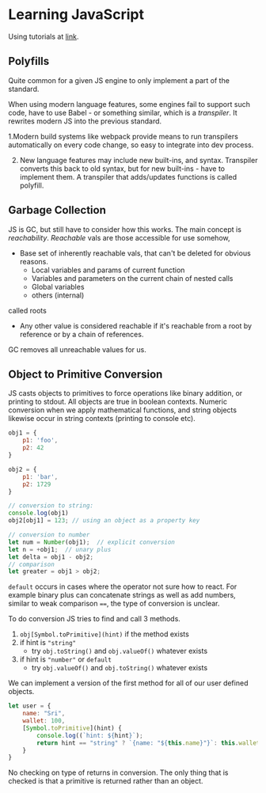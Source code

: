 # Learning JavaScript

Using tutorials at [link](https://javascript.info/).

## Polyfills

Quite common for a given JS engine to only implement a part
of the standard.

When using modern language features, some engines fail to
support such code, have to use Babel - or something similar,
which is a *transpiler*. It rewrites modern JS into the
previous standard.

1.Modern build systems like webpack provide means to run
transpilers automatically on every code change, so easy
to integrate into dev process.

2. New language features may include new built-ins, and
syntax. Transpiler converts this back to old syntax, but
for new built-ins - have to implement them. A transpiler
that adds/updates functions is called polyfill.

## Garbage Collection

JS is GC, but still have to consider how this works. The
main concept is *reachability*. *Reachable* vals are those
accessible for use somehow, 
- Base set of inherently reachable vals, that can't be
deleted for obvious reasons.
    - Local variables and params of current function
    - Variables and parameters on the current chain of
    nested calls
    - Global variables
    - others (internal)
    
called roots

- Any other value is considered reachable if it's reachable
from a root by reference or by a chain of references.

GC removes all unreachable values for us.

## Object to Primitive Conversion

JS casts objects to primitives to force operations like
binary addition, or printing to stdout. All objects are true
in boolean contexts. Numeric conversion when we apply
mathematical functions, and string objects likewise occur in
string contexts (printing to console etc).

```javascript
obj1 = {
    p1: 'foo',
    p2: 42
}

obj2 = {
    p1: 'bar',
    p2: 1729
}

// conversion to string:
console.log(obj1) 
obj2[obj1] = 123; // using an object as a property key

// conversion to number
let num = Number(obj1);  // explicit conversion
let n = +obj1;  // unary plus
let delta = obj1 - obj2;
// comparison
let greater = obj1 > obj2;
```

`default` occurs in cases where the operator not sure how to
react. For example binary plus can concatenate strings as well
as add numbers, similar to weak comparison `==`, the type of
conversion is unclear.

To do conversion JS tries to find and call 3 methods.
1. `obj[Symbol.toPrimitive](hint)` if the method exists
2. if hint is `"string"`
    - try `obj.toString()` and `obj.valueOf()` whatever exists
3. if hint is `"number"` or `default`
    - try `obj.valueOf()` and `obj.toString()` whatever exists

We can implement a version of the first method for all of our
user defined objects.

```javascript
let user = {
    name: "Sri",
    wallet: 100,
    [Symbol.toPrimitive](hint) {
        console.log((`hint: ${hint}`);
        return hint == "string" ? `{name: "${this.name}"}`: this.wallet;
    }
}
```

No checking on type of returns in conversion. The only thing
that is checked is that a primitive is returned rather than
an object.
